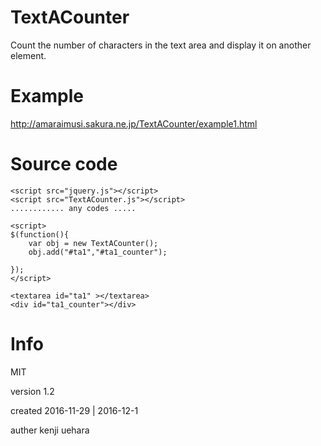 # TextACounter
Count the number of characters in the text area and display it on another element.

# Example
<http://amaraimusi.sakura.ne.jp/TextACounter/example1.html>

# Source code
	<script src="jquery.js"></script>
	<script src="TextACounter.js"></script>
	............ any codes .....
	
	<script>
	$(function(){
		var obj = new TextACounter();
		obj.add("#ta1","#ta1_counter");
		
	});
	</script>
	
	<textarea id="ta1" ></textarea>
	<div id="ta1_counter"></div>

# Info
MIT

version 1.2

created 2016-11-29 | 2016-12-1

auther kenji uehara


